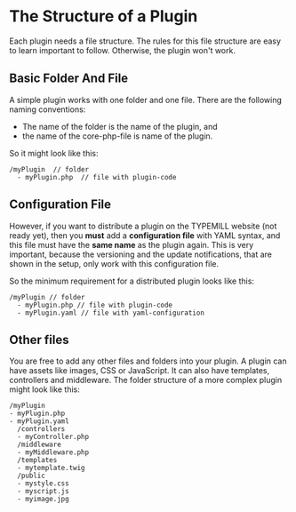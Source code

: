 # The Structure of a Plugin

Each plugin needs a file structure. The rules for this file structure are easy to learn important to follow. Otherwise, the plugin won't work.

## Basic Folder And File

A simple plugin works with one folder and one file. There are the following naming conventions:

* The name of the folder is the name of the plugin, and
* the name of the core-php-file is name of the plugin.

So it might look like this:

````
/myPlugin  // folder
  - myPlugin.php  // file with plugin-code
````

## Configuration File

However, if you want to distribute a plugin on the TYPEMILL website (not ready yet), then you **must** add a **configuration file** with YAML syntax, and this file must have the **same name** as the plugin again. This is very important, because the versioning and the update notifications, that are shown in the setup, only work with this configuration file.

So the minimum requirement for a distributed plugin looks like this:

````
/myPlugin // folder
  - myPlugin.php // file with plugin-code
  - myPlugin.yaml // file with yaml-configuration
````

## Other files

You are free to add any other files and folders into your plugin. A plugin can have assets like images, CSS or JavaScript. It can also have templates, controllers and middleware. The folder structure of a more complex plugin might look like this:

````
/myPlugin
- myPlugin.php 
- myPlugin.yaml
  /controllers
  - myController.php
  /middleware
  - myMiddleware.php
  /templates
  - mytemplate.twig
  /public
  - mystyle.css
  - myscript.js
  - myimage.jpg
````
